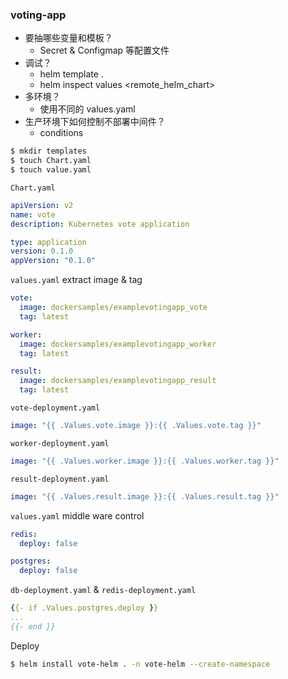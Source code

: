 ### voting-app

- 要抽哪些变量和模板？
  - Secret & Configmap 等配置文件
- 调试？
  - helm template .
  - helm inspect values <remote_helm_chart>
- 多环境？
  - 使用不同的 values.yaml
- 生产环境下如何控制不部署中间件？
  - conditions

```bash
$ mkdir templates
$ touch Chart.yaml
$ touch value.yaml
```

`Chart.yaml`

```yaml
apiVersion: v2
name: vote
description: Kubernetes vote application

type: application
version: 0.1.0
appVersion: "0.1.0"
```

`values.yaml` extract image & tag

```yaml
vote:
  image: dockersamples/examplevotingapp_vote
  tag: latest

worker:
  image: dockersamples/examplevotingapp_worker
  tag: latest

result:
  image: dockersamples/examplevotingapp_result
  tag: latest
```

`vote-deployment.yaml`

```yaml
image: "{{ .Values.vote.image }}:{{ .Values.vote.tag }}"
```

`worker-deployment.yaml`

```yaml
image: "{{ .Values.worker.image }}:{{ .Values.worker.tag }}"
```

`result-deployment.yaml`

```yaml
image: "{{ .Values.result.image }}:{{ .Values.result.tag }}"
```

`values.yaml` middle ware control

```yaml
redis:
  deploy: false

postgres:
  deploy: false
```

`db-deployment.yaml` & `redis-deployment.yaml`

```yaml
{{- if .Values.postgres.deploy }}
...
{{- end }}
```

Deploy

```bash
$ helm install vote-helm . -n vote-helm --create-namespace
```

